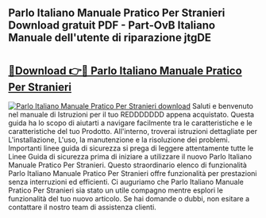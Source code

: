## Parlo Italiano Manuale Pratico Per Stranieri Download gratuit PDF - Part-OvB Italiano Manuale dell'utente di riparazione jtgDE

# <h2><a href="http://dfgjg7.blite.top/?on=Parlo+Italiano+Manuale+Pratico+Per+Stranieri">🔗Download 👉🔴 Parlo Italiano Manuale Pratico Per Stranieri</a></h2>

[![Parlo Italiano Manuale Pratico Per Stranieri download](https://i.imgur.com/lujVjoI.png)](http://dfgjg7.blite.top/?on=Parlo+Italiano+Manuale+Pratico+Per+Stranieri)
Saluti e benvenuto nel manuale di Istruzioni per il tuo REDDDDDDD appena acquistato. Questa guida ha lo scopo di aiutarti a navigare facilmente tra le caratteristiche e le caratteristiche del tuo Prodotto. All'interno, troverai istruzioni dettagliate per L'installazione, L'uso, la manutenzione e la risoluzione dei problemi. Importanti linee guida di sicurezza si prega di leggere attentamente tutte le Linee Guida di sicurezza prima di iniziare a utilizzare il nuovo Parlo Italiano Manuale Pratico Per Stranieri. Questo straordinario elenco di funzionalità Parlo Italiano Manuale Pratico Per Stranieri offre funzionalità per prestazioni senza interruzioni ed efficienti. Ci auguriamo che Parlo Italiano Manuale Pratico Per Stranieri sia stato un utile compagno mentre esplori le funzionalità del tuo nuovo articolo. Se hai domande o dubbi, non esitare a contattare il nostro team di assistenza clienti.
